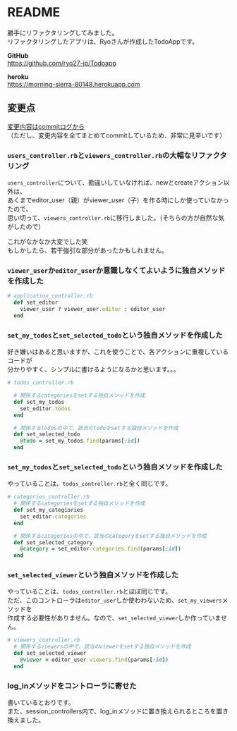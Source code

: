 # README

勝手にリファクタリングしてみました。  
リファクタリングしたアプリは、Ryoさんが作成したTodoAppです。  

**GitHub**  
https://github.com/ryo27-jp/Todoapp  

**heroku**  
https://morning-sierra-80148.herokuapp.com  

## 変更点

[変更内容はcommitログから](https://github.com/miketa-webprgr/RefactoringPractice-TodoApp/commit/76c2ee383b393b3f8653a669c42c2f24e69f370b)  
（ただし、変更内容を全てまとめてcommitしているため、非常に見辛いです）  

### `users_controller.rb`と`viewers_controller.rb`の大幅なリファクタリング

`users_controller`について、勘違いしていなければ、newとcreateアクション以外は、  
あくまでeditor_user（親）がviewer_user（子）を作る時にしか使っていなかったので、  
思い切って、`viewers_controller.rb`に移行しました。（そちらの方が自然な気がしたので）  

これがなかなか大変でした笑  
もしかしたら、若干強引な部分があったかもしれません。  

### `viewer_user`か`editor_user`か意識しなくてよいように独自メソッドを作成した

```rb
# application_controller.rb
  def set_editor
    viewer_user ? viewer_user.editor : editor_user
  end
```

### `set_my_todos`と`set_selected_todo`という独自メソッドを作成した

好き嫌いはあると思いますが、これを使うことで、各アクションに重複しているコードが  
分かりやすく、シンプルに書けるようになるかと思います。。。  

```rb
# todos_controller.rb

  # 関係するcategoriesをsetする独自メソッドを作成
  def set_my_todos
    set_editor.todos
  end

  # 関係するtodosの中で、該当のtodoをsetする独自メソッドを作成
  def set_selected_todo
    @todo = set_my_todos.find(params[:id])
  end
```

### `set_my_todos`と`set_selected_todo`という独自メソッドを作成した

やっていることは、`todos_controller.rb`と全く同じです。  

```rb
# categories_controller.rb
  # 関係するcategoriesをsetする独自メソッドを作成
  def set_my_categiories
    set_editor.categories
  end

  # 関係するcategoriesの中で、該当のcategoryをsetする独自メソッドを作成
  def set_selected_category
    @category = set_editor.categories.find(params[:id])
  end
```

### `set_selected_viewer`という独自メソッドを作成した

やっていることは、`todos_controller.rb`とほぼ同じです。  
ただ、このコントローラは`editor_user`しか使わわないため、`set_my_viewers`メソッドを  
作成する必要性がありません。なので、`set_selected_viewer`しか作っていません。  

```rb
# viewers_controller.rb
  # 関係するviewersの中で、該当のviewerをsetする独自メソッドを作成
  def set_selected_viewer
    @viewer = editor_user.viewers.find(params[:id])
  end
```

### log_inメソッドをコントローラに寄せた

書いているとおりです。  
また、session_controllers内で、log_inメソッドに置き換えられるところを置き換えました。  
